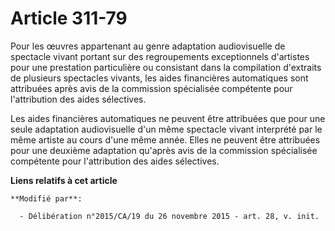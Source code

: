 # Article 311-79

Pour les œuvres appartenant au genre adaptation audiovisuelle de spectacle vivant portant sur des regroupements exceptionnels
d'artistes pour une prestation particulière ou consistant dans la compilation d'extraits de plusieurs spectacles vivants, les
aides financières automatiques sont attribuées après avis de la commission spécialisée compétente pour l'attribution des
aides sélectives.

Les aides financières automatiques ne peuvent être attribuées que pour une seule adaptation audiovisuelle d'un même spectacle
vivant interprété par le même artiste au cours d'une même année. Elles ne peuvent être attribuées pour une deuxième
adaptation qu'après avis de la commission spécialisée compétente pour l'attribution des aides sélectives.

**Liens relatifs à cet article**

	**Modifié par**:

	  - Délibération n°2015/CA/19 du 26 novembre 2015 - art. 28, v. init.
